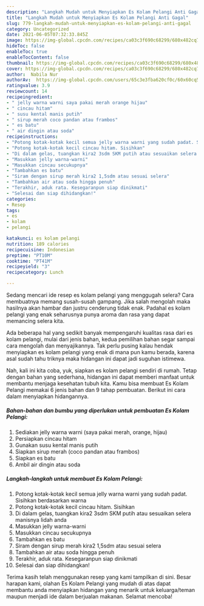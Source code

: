 ```yaml
---
description: "Langkah Mudah untuk Menyiapkan Es Kolam Pelangi Anti Gagal"
title: "Langkah Mudah untuk Menyiapkan Es Kolam Pelangi Anti Gagal"
slug: 779-langkah-mudah-untuk-menyiapkan-es-kolam-pelangi-anti-gagal
category: Uncategorized
date: 2021-06-05T07:32:33.845Z
image: https://img-global.cpcdn.com/recipes/ca03c3f690c68299/680x482cq70/es-kolam-pelangi-foto-resep-utama.jpg
hideToc: false
enableToc: true
enableTocContent: false
thumbnail: https://img-global.cpcdn.com/recipes/ca03c3f690c68299/680x482cq70/es-kolam-pelangi-foto-resep-utama.jpg
cover: https://img-global.cpcdn.com/recipes/ca03c3f690c68299/680x482cq70/es-kolam-pelangi-foto-resep-utama.jpg
author:  Nabila Nur
authorAv:  https://img-global.cpcdn.com/users/65c3e3fba620cf0c/60x60cq50/avatar.jpg
ratingvalue: 3.9
reviewcount: 14
recipeingredient:
- " jelly warna warni saya pakai merah orange hijau"
- " cincau hitam"
- " susu kental manis putih"
- " sirup merah coco pandan atau frambos"
- " es batu"
- " air dingin atau soda"
recipeinstructions:
- "Potong kotak-kotak kecil semua jelly warna warni yang sudah padat. Sisihkan berdasarkan warna"
- "Potong kotak-kotak kecil cincau hitam. Sisihkan"
- "Di dalam gelas, tuangkan kira2 3sdm SKM putih atau sesuaikan selera manisnya lidah anda"
- "Masukkan jelly warna-warni"
- "Masukkan cincau secukupnya"
- "Tambahkan es batu"
- "Siram dengan sirup merah kira2 1,5sdm atau sesuai selera"
- "Tambahkan air atau soda hingga penuh"
- "Terakhir, aduk rata. Kesegaranpun siap dinikmati"
- "Selesai dan siap dihidangkan!"
categories:
- Resep
tags:
- es
- kolam
- pelangi

katakunci: es kolam pelangi 
nutrition: 189 calories
recipecuisine: Indonesian
preptime: "PT10M"
cooktime: "PT41M"
recipeyield: "3"
recipecategory: Lunch

---
```



Sedang mencari ide resep es kolam pelangi yang menggugah selera? Cara membuatnya memang susah-susah gampang. Jika salah mengolah maka hasilnya akan hambar dan justru cenderung tidak enak. Padahal es kolam pelangi yang enak seharusnya punya aroma dan rasa yang dapat memancing selera kita.




Ada beberapa hal yang sedikit banyak mempengaruhi kualitas rasa dari es kolam pelangi, mulai dari jenis bahan, kedua pemilihan bahan segar sampai cara mengolah dan menyajikannya. Tak perlu pusing kalau hendak menyiapkan es kolam pelangi yang enak di mana pun kamu berada, karena asal sudah tahu triknya maka hidangan ini dapat jadi suguhan istimewa.


Nah, kali ini kita coba, yuk, siapkan es kolam pelangi sendiri di rumah. Tetap dengan bahan yang sederhana, hidangan ini dapat memberi manfaat untuk membantu menjaga kesehatan tubuh kita. Kamu bisa membuat Es Kolam Pelangi memakai 6 jenis bahan dan 9 tahap pembuatan. Berikut ini cara dalam menyiapkan hidangannya.

<!--inarticleads1-->

##### Bahan-bahan dan bumbu yang diperlukan untuk pembuatan Es Kolam Pelangi:

1. Sediakan  jelly warna warni (saya pakai merah, orange, hijau)
1. Persiapkan  cincau hitam
1. Gunakan  susu kental manis putih
1. Siapkan  sirup merah (coco pandan atau frambos)
1. Siapkan  es batu
1. Ambil  air dingin atau soda




<!--inarticleads2-->

##### Langkah-langkah untuk membuat Es Kolam Pelangi:

1. Potong kotak-kotak kecil semua jelly warna warni yang sudah padat. Sisihkan berdasarkan warna
1. Potong kotak-kotak kecil cincau hitam. Sisihkan
1. Di dalam gelas, tuangkan kira2 3sdm SKM putih atau sesuaikan selera manisnya lidah anda
1. Masukkan jelly warna-warni
1. Masukkan cincau secukupnya
1. Tambahkan es batu
1. Siram dengan sirup merah kira2 1,5sdm atau sesuai selera
1. Tambahkan air atau soda hingga penuh
1. Terakhir, aduk rata. Kesegaranpun siap dinikmati
1. Selesai dan siap dihidangkan!



Terima kasih telah menggunakan resep yang kami tampilkan di sini. Besar harapan kami, olahan Es Kolam Pelangi yang mudah di atas dapat membantu anda menyiapkan hidangan yang menarik untuk keluarga/teman maupun menjadi ide dalam berjualan makanan. Selamat mencoba!
